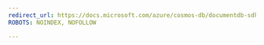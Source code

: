 ```yaml
---
redirect_url: https://docs.microsoft.com/azure/cosmos-db/documentdb-sdk-dotnet
ROBOTS: NOINDEX, NOFOLLOW

---
```

